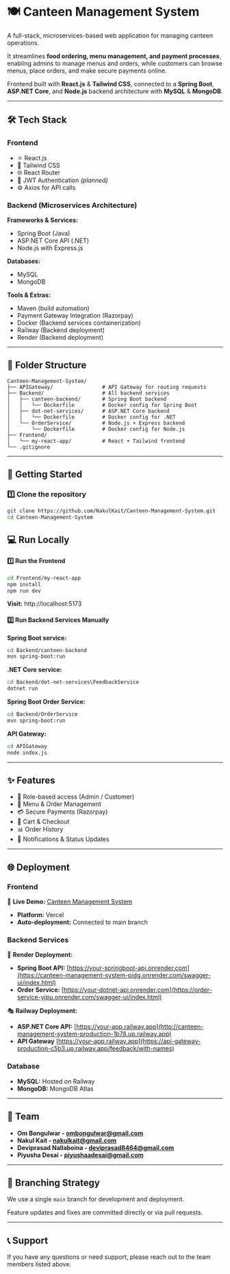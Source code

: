 # 🍽️ Canteen Management System

A full-stack, microservices-based web application for managing canteen operations.

It streamlines **food ordering, menu management, and payment processes**, enabling admins to manage menus and orders, while customers can browse menus, place orders, and make secure payments online.

Frontend built with **React.js** & **Tailwind CSS**, connected to a **Spring Boot**, **ASP.NET Core**, and **Node.js** backend architecture with **MySQL** & **MongoDB**.

---

## 🛠️ Tech Stack

### **Frontend**
- ⚛️ React.js
- 💨 Tailwind CSS
- 🌐 React Router
- 🔐 JWT Authentication *(planned)*
- ⚙️ Axios for API calls

### **Backend (Microservices Architecture)**

**Frameworks & Services:**
- Spring Boot (Java)
- ASP.NET Core API (.NET)
- Node.js with Express.js

**Databases:**
- MySQL
- MongoDB

**Tools & Extras:**
- Maven (build automation)
- Payment Gateway Integration (Razorpay)
- Docker (Backend services containerization)
- Railway (Backend deployment)
- Render (Backend deployment)

---

## 📁 Folder Structure

```
Canteen-Management-System/
├── APIGateway/                # API Gateway for routing requests
├── Backend/                   # All backend services
│   ├── canteen-backend/       # Spring Boot backend
│   │   └── Dockerfile         # Docker config for Spring Boot
│   ├── dot-net-services/      # ASP.NET Core backend
│   │   └── Dockerfile         # Docker config for .NET
│   └── OrderService/          # Node.js + Express backend
│       └── Dockerfile         # Docker config for Node.js
├── Frontend/
│   └── my-react-app/          # React + Tailwind frontend
└── .gitignore
```

---

## 🚀 Getting Started

### 1️⃣ Clone the repository

```bash
git clone https://github.com/NakulKait/Canteen-Management-System.git
cd Canteen-Management-System
```

## 💻 Run Locally

#### 1️⃣ Run the **Frontend**

```bash
cd Frontend/my-react-app
npm install
npm run dev
```

**Visit:** http://localhost:5173

#### 2️⃣ Run Backend Services Manually

**Spring Boot service:**
```bash
cd Backend/canteen-backend
mvn spring-boot:run
```

**.NET Core service:**
```bash
cd Backend/dot-net-services\FeedbackService
dotnet run
```

**Spring Boot Order Service:**
```bash
cd Backend/OrderService
mvn spring-boot:run
```
**API Gateway:**
```bash
cd APIGateway
node index.js
```

---

## ✨ Features

- 🔐 Role-based access (Admin / Customer)
- 📜 Menu & Order Management
- 💳 Secure Payments (Razorpay)
- 🛒 Cart & Checkout
- 📊 Order History
- 📢 Notifications & Status Updates

---

## 🌐 Deployment

### **Frontend**
🔗 **Live Demo:** [Canteen Management System](https://canteen-management-system-theta.vercel.app/)
- **Platform:** Vercel
- **Auto-deployment:** Connected to main branch

### **Backend Services**
🚂 **Render Deployment:**
- **Spring Boot API:** [https://your-springboot-api.onrender.com](https://canteen-management-system-pidg.onrender.com/swagger-ui/index.html)
- **Order Service:**  [https://your-dotnet-api.onrender.com](https://order-service-yjpu.onrender.com/swagger-ui/index.html)

🎭 **Railway Deployment:**
- **ASP.NET Core API:** [https://your-app.railway.app](http://canteen-management-system-production-1b78.up.railway.app)
- **API Gateway** [https://your-app.railway.app](https://api-gateway-production-c5b3.up.railway.app/feedback/with-names)

### **Database**
- **MySQL:** Hosted on Railway
- **MongoDB:** MongoDB Atlas

---

## 👥 Team

- **Om Bongulwar - ombongulwar@gmail.com**
- **Nakul Kait - nakulkait@gmail.com**
- **Deviprasad Nallaboina - deviprasad8464@gmail.com**
- **Piyusha Desai - piyushaadesai@gmail.com**

---

## 📌 Branching Strategy

We use a single `main` branch for development and deployment.

Feature updates and fixes are committed directly or via pull requests.

---


## 📞 Support

If you have any questions or need support, please reach out to the team members listed above.

